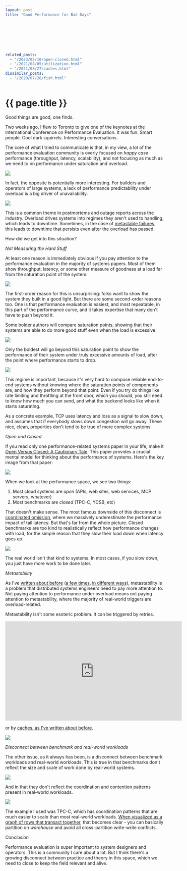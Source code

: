 ```yaml
---
layout: post
title: "Good Performance for Bad Days"








related_posts:
  - "/2023/05/10/open-closed.html"
  - "/2021/08/05/utilization.html"
  - "/2021/08/27/caches.html"
dissimilar_posts:
  - "/2020/07/28/fish.html"
---
```

{{ page.title }}
================

<script>
  MathJax = {
    tex: {inlineMath: [['$', '$'], ['\\(', '\\)']]}
  };
</script>
<script id="MathJax-script" async src="https://cdn.jsdelivr.net/npm/mathjax@3/es5/tex-mml-chtml.js"></script>

<p class="meta">Good things are good, one finds.</p>

Two weeks ago, I flew to Toronto to give one of the keynotes at the International Conference on Performance Evaluation. It was fun. Smart people. Cool dark squirrels. Interesting conversations.

The core of what I tried to communicate is that, in my view, a lot of the performance evaluation community is overly focused on *happy case* performance (throughput, latency, scalability), and not focusing as much as we need to on performance under saturation and overload.

![](/blog/images/icpe_s1.png)

In fact, the opposite is potentially more interesting. For builders and operators of large systems, a lack of performance predictability under overload is a big driver of unavailability.

![](/blog/images/icpe_s2.png)

This is a common theme in postmortems and outage reports across the industry. Overload drives systems into regimes they aren't used to handling, which leads to downtime. Sometimes, in the case of [metastable failures](https://brooker.co.za/blog/2021/05/24/metastable.html), this leads to downtime that persists even after the overload has passed.

How did we get into this situation?

*Not Measuring the Hard Stuff*

At least one reason is immediately obvious if you pay attention to the performance evaluation in the majority of systems papers. Most of them show throughput, latency, or some other measure of goodness at a load far from the saturation point of the system.

![](/blog/images/icpe_s3.png)

The first-order reason for this is unsurprising: folks want to show the system they built in a good light. But there are some second-order reasons too. One is that performance evaluation is easiest, and most repeatable, in this part of the performance curve, and it takes expertise that many don't have to push beyond it.

Some bolder authors will compare saturation points, showing that their systems are able to do more good stuff even when the load is excessive.

![](/blog/images/icpe_s4.png)

Only the boldest will go beyond this saturation point to show the performance of their system under truly excessive amounts of load, after the point where performance starts to drop.

![](/blog/images/icpe_s5.png)

This regime is important, because it's very hard to compose reliable end-to-end systems without knowing where the saturation points of components are, and how they perform beyond that point. Even if you try do things like rate limiting and throttling at the front door, which you should, you still need to know how much you can send, and what the backend looks like when it starts saturating.

As a concrete example, TCP uses latency and loss as a signal to slow down, and assumes that if everybody slows down congestion will go away. These nice, clean, properties don't tend to be true of more complex systems.

*Open and Closed*

If you read only one performance-related systems paper in your life, make it [Open Versus Closed: A Cautionary Tale](https://www.usenix.org/legacy/event/nsdi06/tech/full_papers/schroeder/schroeder.pdf). This paper provides a crucial mental model for thinking about the performance of systems. Here's the key image from that paper:

![](/blog/images/open_closed.png)

When we look at the performance space, we see two things:

1. Most cloud systems are *open* (APIs, web sites, web services, MCP servers, whatever)
2. Most benchmarks are *closed* (TPC-C, YCSB, etc)

That doesn't make sense. The most famous downside of this disconnect is [coordinated omission](https://www.scylladb.com/2021/04/22/on-coordinated-omission/), where we massively underestimate the performance impact of tail latency. But that's far from the whole picture. Closed benchmarks are too kind to realistically reflect how performance changes with load, for the simple reason that they slow their load down when latency goes up.

![](/blog/images/icpe_s6.png)

The real world isn't that kind to systems. In most cases, if you slow down, you just have more work to be done later.

*Metastability*

As I've [written about before](https://brooker.co.za/blog/2021/05/24/metastable.html) ([a few times](https://brooker.co.za/blog/2019/05/01/emergent.html), [in different ways](https://brooker.co.za/blog/2022/06/02/formal.html)), metastability is a problem that distributed systems engineers need to pay more attention to. Not paying attention to performance under overload means not paying attention to metastability, where the majority of real-world triggers are overload-related.

Metastability isn't some esoteric problem. It can be triggered by retries.

<iframe width="560" height="315" src="https://www.youtube-nocookie.com/embed/rvHd4Y76-fs?si=RsDPN1wbgksbTNo9&amp;start=149" title="YouTube video player" frameborder="0" allow="accelerometer; autoplay; clipboard-write; encrypted-media; gyroscope; picture-in-picture; web-share" referrerpolicy="strict-origin-when-cross-origin" allowfullscreen></iframe>

or by [caches, as I've written about before](https://brooker.co.za/blog/2021/08/27/caches.html).

![](/blog/images/icpe_s7.png)

*Disconnect between benchmark and real-world workloads*

The other issue, as it always has been, is a disconnect between benchmark workloads and real-world workloads. This is true in that benchmarks don't reflect the size and scale of work done by real-world systems.

![](/blog/images/icpe_s9.png)

And in that they don't reflect the coordination and contention patterns present in real-world workloads.

![](/blog/images/icpe_s8.png)

The example I used was TPC-C, which has coordination patterns that are much easier to scale than most real-world workloads. [When visualized as a graph of rows that transact together](https://brooker.co.za/blog/2024/02/12/parameters.html), that becomes clear - you can basically partition on *warehouse* and avoid all cross-partition write-write conflicts.

*Conclusion*

Performance evaluation is super important to system designers and operators. This is a community I care about a lot. But I think there's a growing disconnect between practice and theory in this space, which we need to close to keep the field relevant and alive.